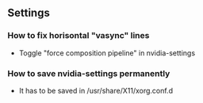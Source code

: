 ## Settings

### How to fix horisontal "vasync" lines
- Toggle "force composition pipeline" in nvidia-settings

### How to save nvidia-settings permanently
- It has to be saved in /usr/share/X11/xorg.conf.d
